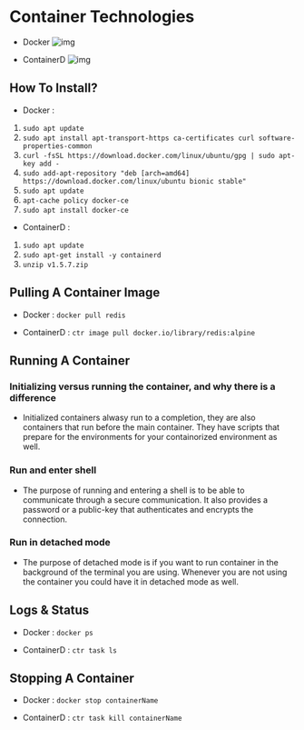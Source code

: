 # Container Technologies  

- Docker  ![img](https://www.docker.com/blog/wp-content/uploads/2013/11/homepage-docker-logo.png)  

- ContainerD  ![img](https://i1.wp.com/www.docker.com/blog/wp-content/uploads/3a660141-cb0c-426b-9b6b-cec7b8a2f548-1.jpg?resize=389%2C117&ssl=1)  

## How To Install?  

- Docker : 
1. ```sudo apt update```  
2. ```sudo apt install apt-transport-https ca-certificates curl software-properties-common```  
3. ```curl -fsSL https://download.docker.com/linux/ubuntu/gpg | sudo apt-key add -```  
4. ```sudo add-apt-repository "deb [arch=amd64] https://download.docker.com/linux/ubuntu bionic stable"```  
5. ```sudo apt update```  
6. ```apt-cache policy docker-ce```  
7. ```sudo apt install docker-ce```  

- ContainerD : 
1. ```sudo apt update``` 
2. ```sudo apt-get install -y containerd```
3. ```unzip v1.5.7.zip```

##  Pulling A Container Image  

- Docker : ```docker pull redis```  

- ContainerD : ```ctr image pull docker.io/library/redis:alpine```  

## Running A Container

### Initializing versus running the container, and why there is a difference
- Initialized containers alwasy run to a completion, they are also containers that run before the main container. They have scripts that prepare for the environments for your containorized environment as well. 

### Run and enter shell
- The purpose of running and entering a shell is to be able to communicate through a secure communication. It also provides a password or a public-key that authenticates and encrypts the connection.

### Run in detached mode
- The purpose of detached mode is if you want to run container in the background of the terminal you are using. Whenever you are not using the container you could have it in detached mode as well.


##  Logs & Status

- Docker : ```docker ps```  

- ContainerD : ```ctr task ls```  

## Stopping A Container

- Docker : ```docker stop containerName```  

- ContainerD : ```ctr task kill containerName```  

